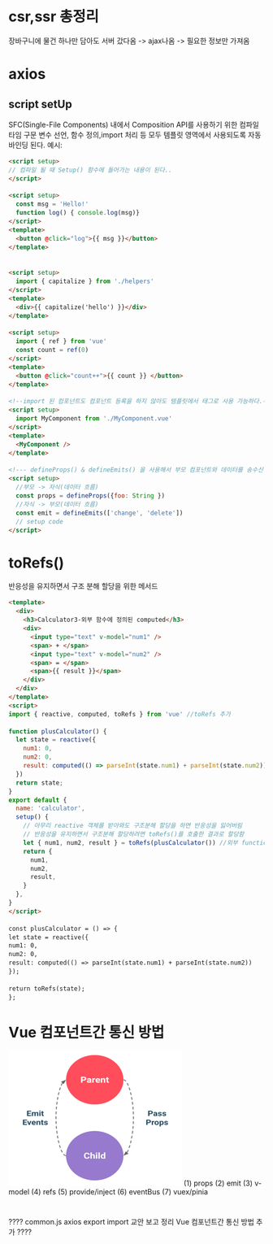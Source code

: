 # csr,ssr 총정리 
장바구니에 물건 하나만 담아도 서버 갔다옴 -> ajax나옴 -> 필요한 정보만 가져옴 

# axios


## script setUp
SFC(Single-File Components) 내에서 Composition API를 사용하기 위한 컴파일 타임 구문
변수 선언, 함수 정의,import 처리 등 모두 템플릿 영역에서 사용되도록 자동 바인딩 된다.
예시:
```html
<script setup>
// 컴파일 될 때 Setup() 함수에 들어가는 내용이 된다..
</script>

<script setup>
  const msg = 'Hello!'
  function log() { console.log(msg)} 
</script>
<template>
  <button @click="log">{{ msg }}</button>
</template>


<script setup>
  import { capitalize } from './helpers'
</script>
<template>
  <div>{{ capitalize('hello') }}</div>
</template>

<script setup>
  import { ref } from 'vue'
  const count = ref(0)
</script>
<template>
  <button @click="count++">{{ count }} </button>
</template>

<!--import 된 컴포넌트도 컴포넌트 등록을 하지 않아도 템플릿에서 태그로 사용 가능하다.-->
<script setup>
  import MyComponent from './MyComponent.vue'
</script>
<template>
  <MyComponent />
</template>

<!--- defineProps() & defineEmits() 을 사용해서 부모 컴포넌트와 데이터를 송수신 할 수 있다.-->
<script setup>
  //부모 -> 자식(데이터 흐름)
  const props = defineProps({foo: String })
  //자식 -> 부모(데이터 흐름)
  const emit = defineEmits(['change', 'delete'])
  // setup code 
</script>
```

# toRefs()
반응성을 유지하면서 구조 분해 할당을 위한 메서드 
```html
<template>
  <div>
    <h3>Calculator3-외부 함수에 정의된 computed</h3>
    <div>
      <input type="text" v-model="num1" />
      <span> + </span>
      <input type="text" v-model="num2" />
      <span> = </span>
      <span>{{ result }}</span>
    </div>
  </div>
</template>
<script>
import { reactive, computed, toRefs } from 'vue' //toRefs 추가

function plusCalculator() {
  let state = reactive({
    num1: 0,
    num2: 0,
    result: computed(() => parseInt(state.num1) + parseInt(state.num2)),
  })
  return state;
}
export default {
  name: 'calculator',
  setup() {
    // 아무리 reactive 객체를 받아와도 구조분해 할당을 하면 반응성을 잃어버림
    // 반응성을 유지하면서 구조분해 할당하려면 toRefs()를 호출한 결과로 할당함
    let { num1, num2, result } = toRefs(plusCalculator()) //외부 function
    return {
      num1,
      num2,
      result,
    }
  },
}
</script>

const plusCalculator = () => {
let state = reactive({
num1: 0,
num2: 0,
result: computed(() => parseInt(state.num1) + parseInt(state.num2))
});

return toRefs(state);
};
```
# Vue 컴포넌트간 통신 방법
![img.png](img.png)
(1) props 
(2) emit
(3) v-model 
(4) refs
(5) provide/inject
(6) eventBus
(7) vuex/pinia


# 
????
common.js
axios
export import
교안 보고 정리
Vue 컴포넌트간 통신 방법 추가
????